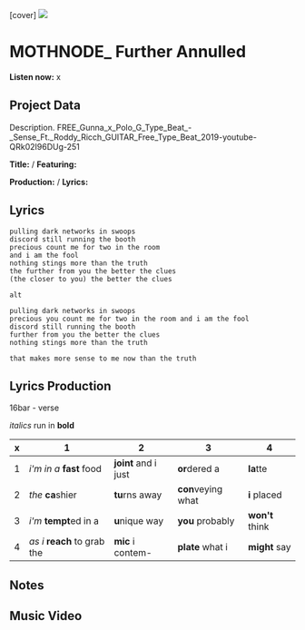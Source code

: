 [cover] ![](57175019_319474918741616_8502199518755923887_n.jpg)

# MOTHNODE_ Further Annulled

**Listen now:** x

## Project Data

Description.
FREE_Gunna_x_Polo_G_Type_Beat_-_Sense_Ft._Roddy_Ricch_GUITAR_Free_Type_Beat_2019-youtube-QRk02I96DUg-251


**Title:**  / **Featuring:** 

**Production:**  / **Lyrics:** 

## Lyrics

```
pulling dark networks in swoops
discord still running the booth
precious count me for two in the room
and i am the fool
nothing stings more than the truth
the further from you the better the clues
(the closer to you) the better the clues

alt

pulling dark networks in swoops
precious you count me for two in the room and i am the fool
discord still running the booth
further from you the better the clues
nothing stings more than the truth

that makes more sense to me now than the truth

```

## Lyrics Production

16bar - verse

*italics* run in
**bold**

| x | 1 | 2 | 3 | 4 |
|---|---|---|---|---|
| 1 | *i'm in a* **fast** food | **joint** and i just  | **or**dered a  | **la**tte  |
| 2 | *the* **ca**shier | **tu**rns away  |  **con**veying what |  **i** placed |
| 3 | *i'm* **tempt**ed in a | **u**nique way  |  **you** probably |  **won't** think |
| 4 | *as i* **reach** to grab the |  **mic** i contem-  | **plate** what i | **might** say |

## Notes

## Music Video
